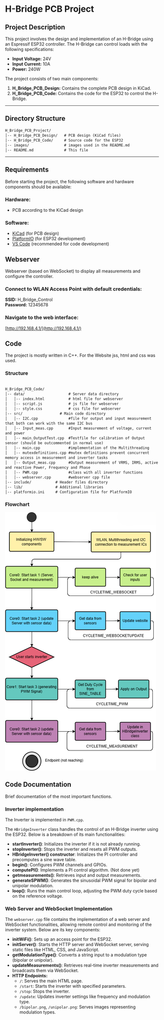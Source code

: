 # H-Bridge PCB Project

## Project Description
This project involves the design and implementation of an H-Bridge using an Espressif ESP32 controller. The H-Bridge can control loads with the following specifications:

- **Input Voltage:** 24V  
- **Input Current:** 10A  
- **Power:** 240W  

The project consists of two main components:  
1. **H_Bridge_PCB_Design:** Contains the complete PCB design in KiCad.  
2. **H_Bridge_PCB_Code:** Contains the code for the ESP32 to control the H-Bridge.  

---

## Directory Structure

```
H_Bridge_PCB_Project/
│-- H_Bridge_PCB_Design/   # PCB design (KiCad files)
│-- H_Bridge_PCB_Code/     # Source code for the ESP32
│-- images/                # images used in the README.md
│-- README.md              # This file
```

---

## Requirements
Before starting the project, the following software and hardware components should be available:

### Hardware:
- PCB according to the KiCad design  

### Software:
- [KiCad](https://www.kicad.org/) (for PCB design)  
- [PlatformIO](https://platformio.org/) (for ESP32 development)  
- [VS Code](https://code.visualstudio.com/) (recommended for code development)

## Webserver
Webserver (based on WebSocket) to display all measurements and configure the controller.

### Connect to WLAN Access Point with default credentials:

**SSID:** H_Bridge_Control  
**Password:** 12345678  

### Navigate to the web interface:

[http://192.168.4.1/](http://192.168.4.1/)

## Code
The project is mostly written in C++. For the Website jss, html and css was used.
### Structure
```

H_Bridge_PCB_Code/           
│-- data/                    # Server data directory
│   │-- index.html           # html file for webserver
│   │-- script.js            # js file for webserver
│   │-- style.css            # css file for webserver
│-- src/                 # Main code directory
│   │-- I2C.cpp              #file for output and input measurement that both can work with the same I2C bus
│   │-- Input_meas.cpp       #Input measurement of voltage, current and power 
│   │-- main_OutputTest.cpp  #Testfile for calibration of Output sensor (should be outcommented in normal use)
│   │-- main.cpp             #implementation of the Multithreading
│   │-- mutexdefinitions.cpp #mutex definitions prevent concurrent memory access in measurement and inverter tasks
│   │-- Output_meas.cpp      #Output measurement of VRMS, IRMS, active and reactive Power, Frequency and Phase
│   │-- PWM.cpp              #class with all inverter functions
│   │-- webserver.cpp        #webserver cpp file
│-- include/           # Header files directory
│-- lib/               # Additional libraries
│-- platformio.ini     # Configuration file for PlatformIO
```
### Flowchart
![Flowchart of the programm](images/Flowchart.png)

## Code Documentation
Brief documentation of the most important functions.

### Inverter implementation

The Inverter is implemented in `PWM.cpp`.

The `HBridgeInverter` class handles the control of an H-Bridge inverter using the ESP32. Below is a breakdown of its main functionalities:

- **startInverter()**: Initializes the inverter if it is not already running.
- **stopInverter()**: Stops the inverter and resets all PWM outputs.
- **HBridgeInverter() constructor**: Initializes the PI controller and precomputes a sine wave table.
- **begin()**: Configures PWM channels and GPIOs.
- **computePI()**: Implements a PI control algorithm. (Not done yet)
- **getmeasurements()**: Retrieves input and output measurements.
- **generateSPWM()**: Generates the sinusoidal PWM signal for bipolar and unipolar modulation.
- **loop()**: Runs the main control loop, adjusting the PWM duty cycle based on the reference voltage.

### Web Server and WebSocket Implementation
The `webserver.cpp` file contains the implementation of a web server and WebSocket functionalities, allowing remote control and monitoring of the inverter system. Below are its key components:

- **initWiFi()**: Sets up an access point for the ESP32.
- **initServer()**: Starts the HTTP server and WebSocket server, serving static files like HTML, CSS, and JavaScript.
- **getModulationType()**: Converts a string input to a modulation type (bipolar or unipolar).
- **updateMeasurements()**: Retrieves real-time inverter measurements and broadcasts them via WebSocket.
- **HTTP Endpoints:**
  - `/`: Serves the main HTML page.
  - `/start`: Starts the inverter with specified parameters.
  - `/stop`: Stops the inverter.
  - `/update`: Updates inverter settings like frequency and modulation type.
  - `/bipolar.png`, `/unipolar.png`: Serves images representing modulation types.
